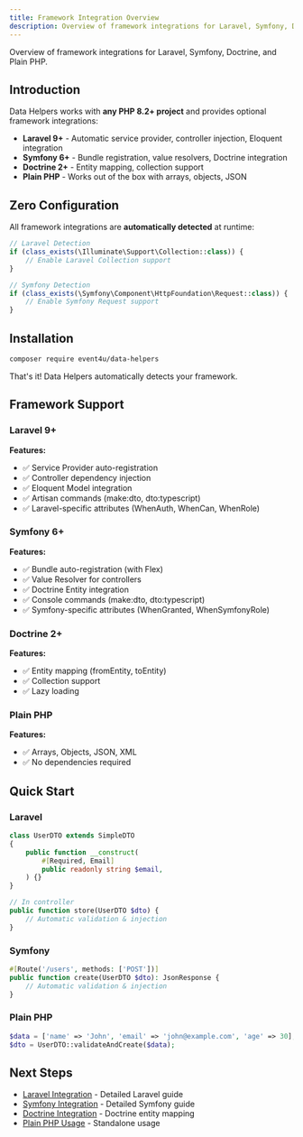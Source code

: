 ```yaml
---
title: Framework Integration Overview
description: Overview of framework integrations for Laravel, Symfony, Doctrine, and Plain PHP
---
```


Overview of framework integrations for Laravel, Symfony, Doctrine, and Plain PHP.

## Introduction

Data Helpers works with **any PHP 8.2+ project** and provides optional framework integrations:

- **Laravel 9+** - Automatic service provider, controller injection, Eloquent integration
- **Symfony 6+** - Bundle registration, value resolvers, Doctrine integration
- **Doctrine 2+** - Entity mapping, collection support
- **Plain PHP** - Works out of the box with arrays, objects, JSON

## Zero Configuration

All framework integrations are **automatically detected** at runtime:

```php
// Laravel Detection
if (class_exists(\Illuminate\Support\Collection::class)) {
    // Enable Laravel Collection support
}

// Symfony Detection
if (class_exists(\Symfony\Component\HttpFoundation\Request::class)) {
    // Enable Symfony Request support
}
```

## Installation

```bash
composer require event4u/data-helpers
```

That's it! Data Helpers automatically detects your framework.

## Framework Support

### Laravel 9+

**Features:**
- ✅ Service Provider auto-registration
- ✅ Controller dependency injection
- ✅ Eloquent Model integration
- ✅ Artisan commands (make:dto, dto:typescript)
- ✅ Laravel-specific attributes (WhenAuth, WhenCan, WhenRole)

### Symfony 6+

**Features:**
- ✅ Bundle auto-registration (with Flex)
- ✅ Value Resolver for controllers
- ✅ Doctrine Entity integration
- ✅ Console commands (make:dto, dto:typescript)
- ✅ Symfony-specific attributes (WhenGranted, WhenSymfonyRole)

### Doctrine 2+

**Features:**
- ✅ Entity mapping (fromEntity, toEntity)
- ✅ Collection support
- ✅ Lazy loading

### Plain PHP

**Features:**
- ✅ Arrays, Objects, JSON, XML
- ✅ No dependencies required

## Quick Start

### Laravel

```php
class UserDTO extends SimpleDTO
{
    public function __construct(
        #[Required, Email]
        public readonly string $email,
    ) {}
}

// In controller
public function store(UserDTO $dto) {
    // Automatic validation & injection
}
```

### Symfony

<!-- skip-test: controller method -->
```php
#[Route('/users', methods: ['POST'])]
public function create(UserDTO $dto): JsonResponse {
    // Automatic validation & injection
}
```

### Plain PHP

```php
$data = ['name' => 'John', 'email' => 'john@example.com', 'age' => 30];
$dto = UserDTO::validateAndCreate($data);
```

## Next Steps

- [Laravel Integration](/framework-integration/laravel/) - Detailed Laravel guide
- [Symfony Integration](/framework-integration/symfony/) - Detailed Symfony guide
- [Doctrine Integration](/framework-integration/doctrine/) - Doctrine entity mapping
- [Plain PHP Usage](/framework-integration/plain-php/) - Standalone usage

